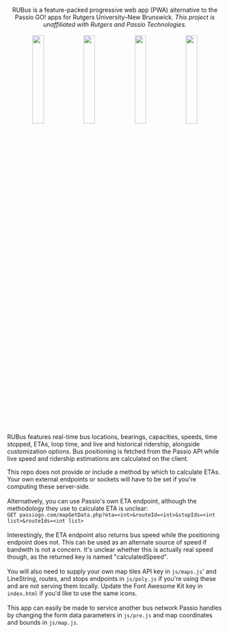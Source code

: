 <p align="center">
  RUBus is a feature-packed progressive web app (PWA) alternative to the Passio GO! apps for Rutgers University–New Brunswick.
  <em>This project is unaffiliated with Rutgers and Passio Technologies.</em>
  <br><br>
  <img src="https://github.com/user-attachments/assets/fce7fc0e-7cac-4f11-a23f-1bd8ca345b34" width="23%" />
  <img src="https://github.com/user-attachments/assets/a7da8d6b-8828-4d18-ab37-c0a9dd19c154" width="23%" /> 
  <img src="https://github.com/user-attachments/assets/56fe6db9-bde0-4706-9d40-f20de15a7fbd" width="23%" />
  <img src="https://github.com/user-attachments/assets/f148978c-c716-413a-9113-9a194a3e74fa" width="23%"/>
<p>
<br>
RUBus features real-time bus locations, bearings, capacities, speeds, time stopped, ETAs, loop time, and live and historical ridership, alongside customization options. Bus positioning is fetched from the Passio API while live speed and ridership estimations are calculated on the client.

This repo does not provide or include a method by which to calculate ETAs. Your own external endpoints or sockets will have to be set if you're computing these server-side.
<br><br>
Alternatively, you can use Passio's own ETA endpoint, although the methodology they use to calculate ETA is unclear:
<br>
`GET passiogo.com/mapGetData.php?eta=<int>&routeId=<int>&stopIds=<int list>&routeIds=<int list>`
<br><br>
Interestingly, the ETA endpoint also returns bus speed while the positioning endpoint does not. This can be used as an alternate source of speed if bandwith is not a concern. It's unclear whether this is actually real speed though, as the returned key is named "calculatedSpeed".
<br><br>
You will also need to supply your own map tiles API key in `js/maps.js`' and LineString, routes, and stops endpoints in `js/poly.js` if you're using these and are not serving them locally. Update the Font Awesome Kit key in `index.html` if you'd like to use the same icons.
<br><br>
This app can easily be made to service another bus network Passio handles by changing the form data parameters in `js/pre.js` and map coordinates and bounds in `js/map.js`.
